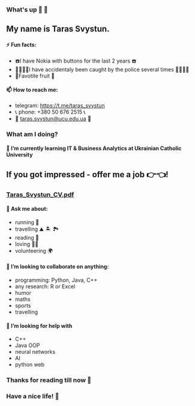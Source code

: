 ### What's up :fist_right: :fist_left:

## My name is Taras Svystun.



#### ⚡ Fun facts:
- :phone:I have Nokia with buttons for the last 2 years :phone:
- :policeman::policewoman:I have accidentaly been caught by the police several times :policeman::policewoman:
- :watermelon:Favotite fruit :watermelon:

#### 📫 How to reach me:
- telegram: https://t.me/taras_svystun
- :telephone_receiver: phone: +380 50 676 2515 :telephone_receiver:
- :email: taras.svystun@ucu.edu.ua :email:


### What am I doing?
#### 🌱 I’m currently learning IT & Business Analytics at Ukrainian Catholic University


## If you got impressed - offer me a job	:point_right::point_left:!

### [Taras_Svystun_CV.pdf](https://github.com/taras-svystun/taras-svystun/files/7775706/Taras_Svystun_CV.pdf)

 
#### 💬 Ask me about:
- running :muscle:
- travelling 	:mountain: :desert_island: 	:national_park:
- reading :brain:
- loving :blue_heart::yellow_heart:
- volunteering 	:earth_africa:

#### 👯 I’m looking to collaborate on anything:
* programming: Python, Java, C++
* any research: R or Excel
* humor
* maths
* sports
* travelling

#### 🤔 I’m looking for help with 
* C++
* Java OOP
* neural networks
* AI
* python web

### Thanks for reading till now 	:handshake:
### Have a nice life! :tongue:
